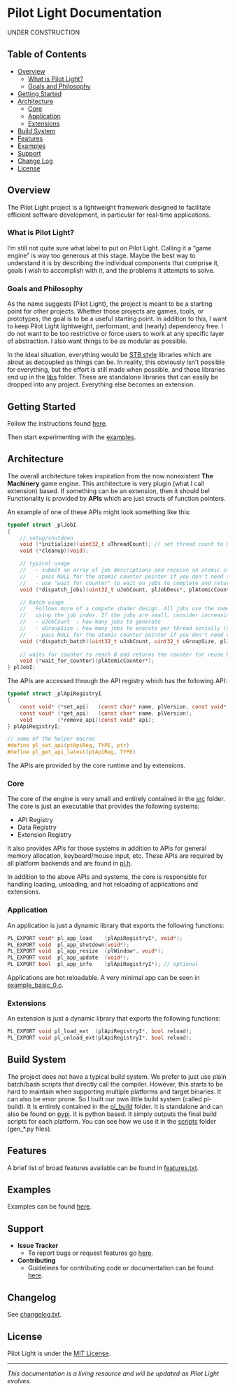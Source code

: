 # Pilot Light Documentation

UNDER CONSTRUCTION

## Table of Contents
* [Overview](#overview)
  * [What is Pilot Light?](#what-is-pilot-light)
  * [Goals and Philosophy](#goals-and-philosophy)
* [Getting Started](#getting-started)
* [Architecture](#architecture)
  * [Core](#core)
  * [Application](#application)
  * [Extensions](#extensions)
* [Build System](#build-system)
* [Features](#features)
* [Examples](#examples)
* [Support](#support)
* [Change Log](#changelog)
* [License](#License)

## Overview

The Pilot Light project is a lightweight framework designed to facilitate efficient software development, in particular for real-time applications.

### What is Pilot Light?
I’m still not quite sure what label to put on Pilot Light. Calling it a “game engine” is way too generous at this stage. Maybe the best way to understand it is by describing the individual components that comprise it, goals I wish to accomplish with it, and the problems it attempts to solve.

### Goals and Philosophy

As the name suggests (Pilot Light), the project is meant to be a starting point for other projects. Whether those projects are games, tools, or prototypes, the goal is to be a useful starting point. In addition to this, I want to keep Pilot Light lightweight, performant, and (nearly) dependency free. I do not want to be too restrictive or force users to work at any specific layer of abstraction. I also want things to be as modular as possible.

In the ideal situation, everything would be [STB style](https://github.com/nothings/stb) libraries which are about as decoupled as things can be. In reality, this obviously isn't possible for everything, but the effort is still made when possible, and those libraries end up in the [libs](https://github.com/PilotLightTech/pilotlight/tree/master/libs) folder. These are standalone libraries that can easily be dropped into any project. Everything else becomes an extension.

## Getting Started

Follow the instructions found [here](https://github.com/PilotLightTech/pilotlight/wiki/Building).

Then start experimenting with the [examples](https://github.com/PilotLightTech/pilotlight/tree/master/examples).

## Architecture
The overall architecture takes inspiration from the now nonexistent **The Machinery** game engine. This architecture is very plugin (what I call extension) based. If something can be an extension, then it should be! Functionality is provided by **APIs** which are just structs of function pointers.

An example of one of these APIs might look something like this:

```c
typedef struct _plJobI
{
    // setup/shutdown
    void (*initialize)(uint32_t uThreadCount); // set thread count to 0 to get optimal thread count
    void (*cleanup)(void);

    // typical usage
    //   - submit an array of job descriptions and receive an atomic counter pointer
    //   - pass NULL for the atomic counter pointer if you don't need to wait (fire & forget)
    //   - use "wait_for_counter" to wait on jobs to complete and return counter for reuse
    void (*dispatch_jobs)(uint32_t uJobCount, plJobDesc*, plAtomicCounter**);

    // batch usage
    //   Follows more of a compute shader design. All jobs use the same data which can be indexed
    //   using the job index. If the jobs are small, consider increasing the group size.
    //   - uJobCount  : how many jobs to generate
    //   - uGroupSize : how many jobs to execute per thread serially (set 0 for optimal group size)
    //   - pass NULL for the atomic counter pointer if you don't need to wait (fire & forget)
    void (*dispatch_batch)(uint32_t uJobCount, uint32_t uGroupSize, plJobDesc, plAtomicCounter**);
    
    // waits for counter to reach 0 and returns the counter for reuse but subsequent dispatches
    void (*wait_for_counter)(plAtomicCounter*);
} plJobI;
```

The APIs are accessed through the API registry which has the following API:

```c
typedef struct _plApiRegistryI
{
    const void* (*set_api)   (const char* name, plVersion, const void* api, size_t interfaceSize);
    const void* (*get_api)   (const char* name, plVersion);
    void        (*remove_api)(const void* api);
} plApiRegistryI;

// some of the helper macros
#define pl_set_api(ptApiReg, TYPE, ptr)
#define pl_get_api_latest(ptApiReg, TYPE)
```

The APIs are provided by the core runtime and by extensions.

### Core
The core of the engine is very small and entirely contained in the [src](https://github.com/PilotLightTech/pilotlight/tree/master/src) folder. The core is just an executable that provides the following systems:
* API Registry
* Data Registry
* Extension Registry

It also provides APIs for those systems in addition to APIs for general memory allocation, keyboard/mouse input, etc. These APIs are required by all platform backends and are found in [pl.h](https://github.com/PilotLightTech/pilotlight/blob/master/src/pl.h).

In addition to the above APIs and systems, the core is responsible for handling loading, unloading, and hot reloading of applications and extensions.

### Application
An application is just a dynamic library that exports the following functions:
```c
PL_EXPORT void* pl_app_load    (plApiRegistryI*, void*);
PL_EXPORT void  pl_app_shutdown(void*);
PL_EXPORT void  pl_app_resize  (plWindow*, void*);
PL_EXPORT void  pl_app_update  (void*);
PL_EXPORT bool  pl_app_info    (plApiRegistryI*); // optional
```
Applications are hot reloadable. A very minimal app can be seen in [example_basic_0.c](https://github.com/PilotLightTech/pilotlight/blob/master/examples/example_basic_0.c).

### Extensions
An extension is just a dynamic library that exports the following functions:
```c
PL_EXPORT void pl_load_ext  (plApiRegistryI*, bool reload);
PL_EXPORT void pl_unload_ext(plApiRegistryI*, bool reload);
```

## Build System

The project does not have a typical build system. We prefer to just use plain batch/bash scripts that directly call the compiler. However, this starts to be hard to maintain when supporting multiple platforms and target binaries. It can also be error prone. So I built our own little build system (called pl-build). It is entirely contained in the [pl_build](https://github.com/PilotLightTech/pilotlight/tree/master/pl_build) folder. It is standalone and can also be found on [pypi](https://pypi.org/project/pl-build/). It is python based. It simply outputs the final build scripts for each platform. You can see how we use it in the [scripts](https://github.com/PilotLightTech/pilotlight/tree/master/scripts) folder (gen_*.py files).

## Features

A brief list of broad features available can be found in [features.txt](https://github.com/PilotLightTech/pilotlight/blob/master/docs/features.txt).

## Examples

Examples can be found [here](https://github.com/PilotLightTech/pilotlight/tree/master/examples).

## Support

- **Issue Tracker**
  - To report bugs or request features go [here](https://github.com/PilotLightTech/pilotlight/issues).
- **Contributing**
  - Guidelines for contributing code or documentation can be found [here](https://github.com/PilotLightTech/pilotlight/wiki/Contributing).

## Changelog

See [changelog.txt](https://github.com/PilotLightTech/pilotlight/blob/master/docs/changelog.txt).

## License
Pilot Light is under the [MIT License](https://github.com/PilotLightTech/pilotlight/blob/master/LICENSE).

---

*This documentation is a living resource and will be updated as Pilot Light evolves.*